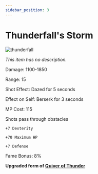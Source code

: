 ```yaml
---
sidebar_position: 3
---
```


# Thunderfall's Storm

![thunderfall](https://vwiki.valorserver.com/api/item/picture/thunderfall's%20storm)

<i>This item has no description.</i>

Damage: 1100-1850

Range: 15

Shot Effect: Dazed for 5 seconds

Effect on Self: Berserk for 3 seconds

MP Cost: 115

Shots pass through obstacles

    +7 Dexterity
    
    +70 Maximum HP
    
    +7 Defense

Fame Bonus: 8%

**Upgraded form of [Quiver of Thunder](https://www.realmeye.com/wiki/quiver-of-thunder)**
